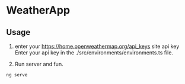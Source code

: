 # WeatherApp

## Usage

1) enter your https://home.openweathermap.org/api_keys site api key Enter your api key in the ./src/environments/environments.ts file.

2) Run server and fun.
```bash
ng serve
```